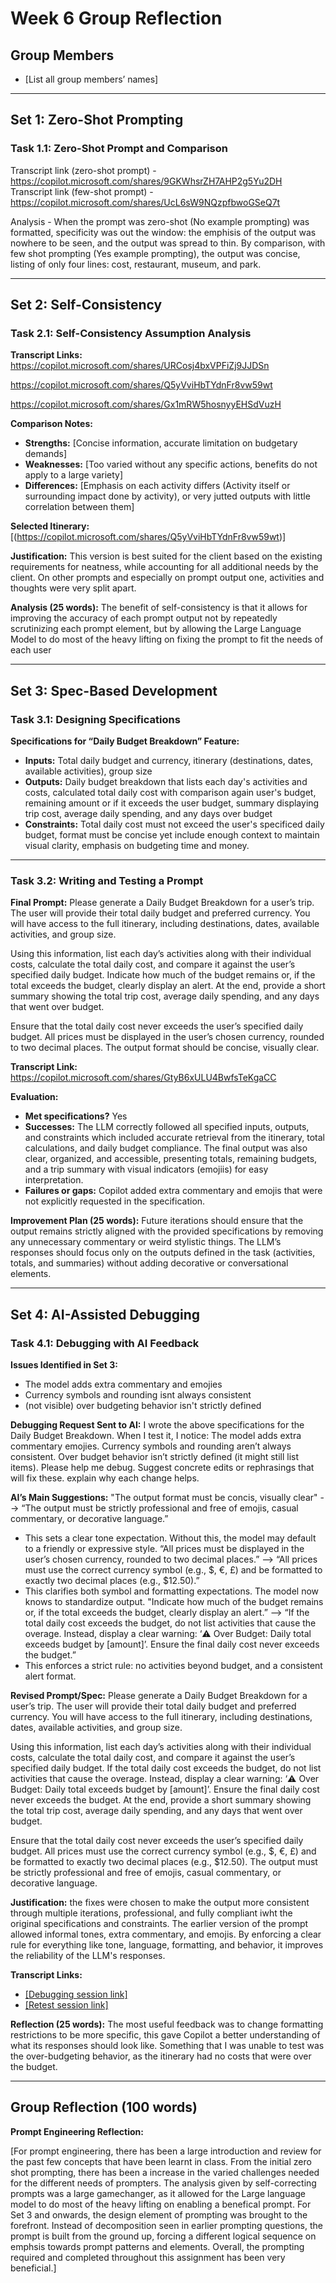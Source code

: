 # Week 6 Group Reflection

## Group Members
- [List all group members’ names]

---

## Set 1: Zero-Shot Prompting

### Task 1.1: Zero-Shot Prompt and Comparison

Transcript link (zero-shot prompt) - https://copilot.microsoft.com/shares/9GKWhsrZH7AHP2g5Yu2DH
Transcript link (few-shot prompt) - https://copilot.microsoft.com/shares/UcL6sW9NQzpfbwoGSeQ7t

Analysis - When the prompt was zero-shot (No example prompting) was formatted, specificity was out the window: the emphisis of the output was nowhere to be seen, and the output was spread to thin. By comparison, with few shot prompting (Yes example prompting), the output was concise, listing of only four lines: cost, restaurant, museum, and park.

---

## Set 2: Self-Consistency

### Task 2.1: Self-Consistency Assumption Analysis

**Transcript Links:**
https://copilot.microsoft.com/shares/URCosj4bxVPFiZj9JJDSn 

https://copilot.microsoft.com/shares/Q5yVviHbTYdnFr8vw59wt

https://copilot.microsoft.com/shares/Gx1mRW5hosnyyEHSdVuzH

**Comparison Notes:**
- **Strengths:** [Concise information, accurate limitation on budgetary demands]
- **Weaknesses:** [Too varied without any specific actions, benefits do not apply to a large variety]
- **Differences:** [Emphasis on each activity differs (Activity itself or surrounding impact done by activity), or very jutted outputs with little correlation between them]

**Selected Itinerary:**
[(https://copilot.microsoft.com/shares/Q5yVviHbTYdnFr8vw59wt)]

**Justification:**
This version is best suited for the client based on the existing requirements for neatness, while accounting for all additional needs by the client. On other prompts and especially on prompt output one, activities and thoughts were very split apart.

**Analysis (25 words):**
The benefit of self-consistency is that it allows for improving the accuracy of each prompt output not by repeatedly scrutinizing each prompt element, but by allowing the Large Language Model to do most of the heavy lifting on fixing the prompt to fit the needs of each user

---

## Set 3: Spec-Based Development

### Task 3.1: Designing Specifications

**Specifications for “Daily Budget Breakdown” Feature:**
- **Inputs:** Total daily budget and currency, itinerary (destinations, dates, available activities), group size
- **Outputs:** Daily budget breakdown that lists each day's activities and costs, calculated total daily cost with comparison again user's budget, remaining amount or if it exceeds the user budget, summary displaying trip cost, average daily spending, and any days over budget
- **Constraints:** Total daily cost must not exceed the user's specificed daily budget, format must be concise yet include enough context to maintain visual clarity, emphasis on budgeting time and money.

---

### Task 3.2: Writing and Testing a Prompt

**Final Prompt:**
Please generate a Daily Budget Breakdown for a user’s trip. The user will provide their total daily budget and preferred currency. You will have access to the full itinerary, including destinations, dates, available activities, and group size.

Using this information, list each day’s activities along with their individual costs, calculate the total daily cost, and compare it against the user’s specified daily budget. Indicate how much of the budget remains or, if the total exceeds the budget, clearly display an alert. At the end, provide a short summary showing the total trip cost, average daily spending, and any days that went over budget.

Ensure that the total daily cost never exceeds the user’s specified daily budget. All prices must be displayed in the user’s chosen currency, rounded to two decimal places. The output format should be concise, visually clear.

**Transcript Link:**
https://copilot.microsoft.com/shares/GtyB6xULU4BwfsTeKgaCC

**Evaluation:**
- **Met specifications?** Yes
- **Successes:** The LLM correctly followed all specified inputs, outputs, and constraints which included accurate retrieval from the itinerary, total calculations, and daily budget compliance. The final output was also clear, organized, and accessible, presenting totals, remaining budgets, and a trip summary with visual indicators (emojiis) for easy interpretation.
- **Failures or gaps:** Copilot added extra commentary and emojis that were not explicitly requested in the specification. 

**Improvement Plan (25 words):**
Future iterations should ensure that the output remains strictly aligned with the provided specifications by removing any unnecessary commentary or weird stylistic things. The LLM’s responses should focus only on the outputs defined in the task (activities, totals, and summaries) without adding decorative or conversational elements.

---

## Set 4: AI-Assisted Debugging

### Task 4.1: Debugging with AI Feedback

**Issues Identified in Set 3:**
- The model adds extra commentary and emojies
- Currency symbols and rounding isnt always consistent
- (not visible) over budgeting behavior isn't strictly defined

**Debugging Request Sent to AI:**
I wrote the above specifications for the Daily Budget Breakdown. When I test it, I notice: The model adds extra commentary emojies. Currency symbols and rounding aren’t always consistent. Over budget behavior isn’t strictly defined (it might still list items). Please help me debug. Suggest concrete edits or rephrasings that will fix these. explain why each change helps.

**AI’s Main Suggestions:**
"The output format must be concis, visually clear" --> “The output must be strictly professional and free of emojis, casual commentary, or decorative language.”
- This sets a clear tone expectation. Without this, the model may default to a friendly or expressive style.
“All prices must be displayed in the user’s chosen currency, rounded to two decimal places.” --> “All prices must use the correct currency symbol (e.g., $, €, £) and be formatted to exactly two decimal places (e.g., $12.50).”
- This clarifies both symbol and formatting expectations. The model now knows to standardize output.
"Indicate how much of the budget remains or, if the total exceeds the budget, clearly display an alert.” --> “If the total daily cost exceeds the budget, do not list activities that cause the overage. Instead, display a clear warning: ‘⚠️ Over Budget: Daily total exceeds budget by [amount]’. Ensure the final daily cost never exceeds the budget.”
- This enforces a strict rule: no activities beyond budget, and a consistent alert format.

**Revised Prompt/Spec:**
Please generate a Daily Budget Breakdown for a user’s trip. The user will provide their total daily budget and preferred currency. You will have access to the full itinerary, including destinations, dates, available activities, and group size.

Using this information, list each day’s activities along with their individual costs, calculate the total daily cost, and compare it against the user’s specified daily budget. If the total daily cost exceeds the budget, do not list activities that cause the overage. Instead, display a clear warning: ‘⚠️ Over Budget: Daily total exceeds budget by [amount]’. Ensure the final daily cost never exceeds the budget. At the end, provide a short summary showing the total trip cost, average daily spending, and any days that went over budget.

Ensure that the total daily cost never exceeds the user’s specified daily budget. All prices must use the correct currency symbol (e.g., $, €, £) and be formatted to exactly two decimal places (e.g., $12.50). The output must be strictly professional and free of emojis, casual commentary, or decorative language.

**Justification:**
the fixes were chosen to make the output more consistent through multiple iterations, professional, and fully compliant iwht the original specifications and constraints. The earlier version of the prompt allowed informal tones, extra commentary, and emojis. By enforcing a clear rule for everything like tone, language, formatting, and behavior, it improves the reliability of the LLM's responses.

**Transcript Links:**
- [\[Debugging session link\]](https://copilot.microsoft.com/shares/7AhStrLXdF8o9nsBQRHdT)
- [\[Retest session link\]](https://copilot.microsoft.com/shares/YprYStrM65sQtekmKznn1)

**Reflection (25 words):**
The most useful feedback was to change formatting restrictions to be more specific, this gave Copilot a better understanding of what its responses should look like. Something that I was unable to test was the over-budgeting behavior, as the itinerary had no costs that were over the budget.

---

## Group Reflection (100 words)

**Prompt Engineering Reflection:**


[For prompt engineering, there has been a large introduction and review for the past few concepts that have been learnt in class. From the initial zero shot prompting, there has been a increase in the varied challenges needed for the different needs of prompters. The analysis given by self-correcting prompts was a large gamechanger, as it allowed for the Large language model to do most of the heavy lifting on enabling a benefical prompt. For Set 3 and onwards, the design element of prompting was brought to the forefront. Instead of decomposition seen in earlier prompting questions, the prompt is built from the ground up, forcing a different logical sequence on emphsis towards prompt patterns and elements. Overall, the prompting required and completed throughout this assignment has been very beneficial.]

